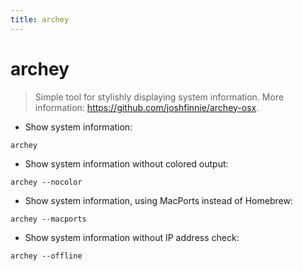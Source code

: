 ```yaml
---
title: archey
---
```

# archey

> Simple tool for stylishly displaying system information.
> More information: <https://github.com/joshfinnie/archey-osx>.

- Show system information:

`archey`

- Show system information without colored output:

`archey --nocolor`

- Show system information, using MacPorts instead of Homebrew:

`archey --macports`

- Show system information without IP address check:

`archey --offline`
